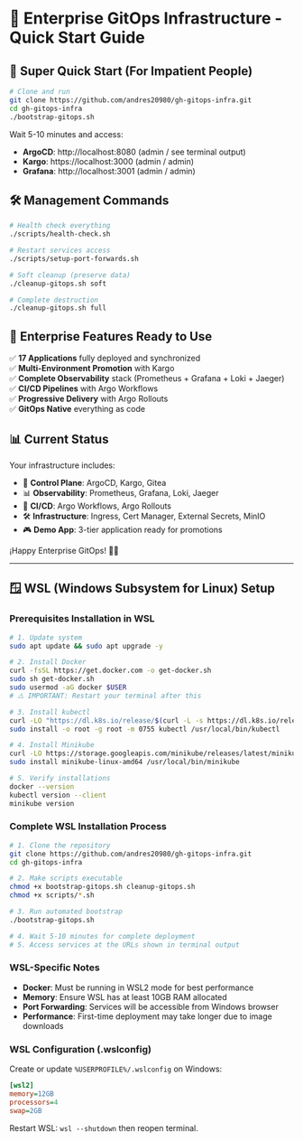 # 🏢 Enterprise GitOps Infrastructure - Quick Start Guide

## 🚀 Super Quick Start (For Impatient People)

```bash
# Clone and run
git clone https://github.com/andres20980/gh-gitops-infra.git
cd gh-gitops-infra
./bootstrap-gitops.sh
```

Wait 5-10 minutes and access:
- **ArgoCD**: http://localhost:8080 (admin / see terminal output)
- **Kargo**: https://localhost:3000 (admin / admin)  
- **Grafana**: http://localhost:3001 (admin / admin)

## 🛠️ Management Commands

```bash
# Health check everything
./scripts/health-check.sh

# Restart services access
./scripts/setup-port-forwards.sh

# Soft cleanup (preserve data)
./cleanup-gitops.sh soft

# Complete destruction
./cleanup-gitops.sh full
```

## 🎯 Enterprise Features Ready to Use

✅ **17 Applications** fully deployed and synchronized  
✅ **Multi-Environment Promotion** with Kargo  
✅ **Complete Observability** stack (Prometheus + Grafana + Loki + Jaeger)  
✅ **CI/CD Pipelines** with Argo Workflows  
✅ **Progressive Delivery** with Argo Rollouts  
✅ **GitOps Native** everything as code  

## 📊 Current Status

Your infrastructure includes:
- 🎯 **Control Plane**: ArgoCD, Kargo, Gitea
- 📊 **Observability**: Prometheus, Grafana, Loki, Jaeger  
- 🔄 **CI/CD**: Argo Workflows, Argo Rollouts
- 🛠️ **Infrastructure**: Ingress, Cert Manager, External Secrets, MinIO
- 🎮 **Demo App**: 3-tier application ready for promotions

¡Happy Enterprise GitOps! 🎉🚀

---

## 🪟 WSL (Windows Subsystem for Linux) Setup

### Prerequisites Installation in WSL

```bash
# 1. Update system
sudo apt update && sudo apt upgrade -y

# 2. Install Docker
curl -fsSL https://get.docker.com -o get-docker.sh
sudo sh get-docker.sh
sudo usermod -aG docker $USER
# ⚠️ IMPORTANT: Restart your terminal after this

# 3. Install kubectl
curl -LO "https://dl.k8s.io/release/$(curl -L -s https://dl.k8s.io/release/stable.txt)/bin/linux/amd64/kubectl"
sudo install -o root -g root -m 0755 kubectl /usr/local/bin/kubectl

# 4. Install Minikube
curl -LO https://storage.googleapis.com/minikube/releases/latest/minikube-linux-amd64
sudo install minikube-linux-amd64 /usr/local/bin/minikube

# 5. Verify installations
docker --version
kubectl version --client
minikube version
```

### Complete WSL Installation Process

```bash
# 1. Clone the repository
git clone https://github.com/andres20980/gh-gitops-infra.git
cd gh-gitops-infra

# 2. Make scripts executable
chmod +x bootstrap-gitops.sh cleanup-gitops.sh
chmod +x scripts/*.sh

# 3. Run automated bootstrap
./bootstrap-gitops.sh

# 4. Wait 5-10 minutes for complete deployment
# 5. Access services at the URLs shown in terminal output
```

### WSL-Specific Notes

- **Docker**: Must be running in WSL2 mode for best performance
- **Memory**: Ensure WSL has at least 10GB RAM allocated
- **Port Forwarding**: Services will be accessible from Windows browser
- **Performance**: First-time deployment may take longer due to image downloads

### WSL Configuration (.wslconfig)

Create or update `%USERPROFILE%/.wslconfig` on Windows:

```ini
[wsl2]
memory=12GB
processors=4
swap=2GB
```

Restart WSL: `wsl --shutdown` then reopen terminal.

